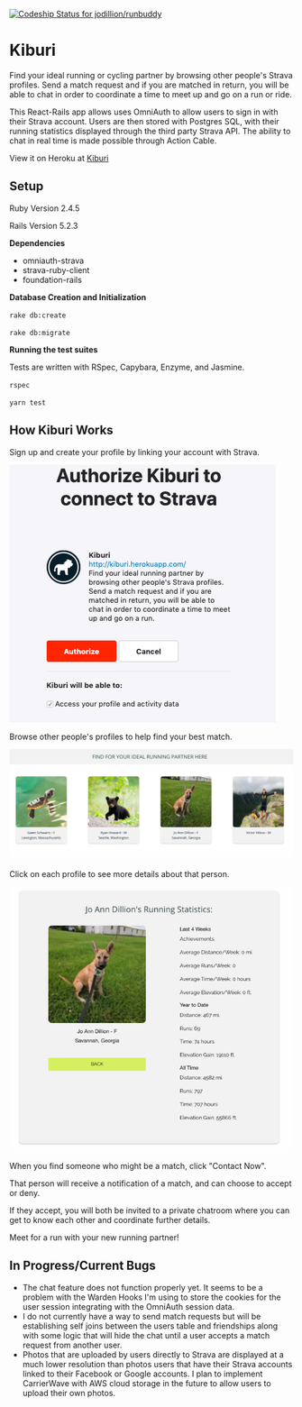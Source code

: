 [![Codeship Status for jodillion/runbuddy](https://app.codeship.com/projects/fade9320-8975-0137-bb91-3e01594af01a/status?branch=master)](https://app.codeship.com/projects/354573)

# Kiburi

Find your ideal running or cycling partner by browsing other people's Strava profiles. Send a match request and if you are matched in return, you will be able to chat in order to coordinate a time to meet up and go on a run or ride.

This React-Rails app allows uses OmniAuth to allow users to sign in with their Strava account.
Users are then stored with Postgres SQL, with their running statistics displayed through the
third party Strava API. The ability to chat in real time is made possible through Action Cable.

View it on Heroku at [Kiburi](www.kiburo.herokuapp.com)

## Setup

Ruby Version 2.4.5

Rails Version 5.2.3

**Dependencies**
* omniauth-strava
* strava-ruby-client
* foundation-rails

**Database Creation and Initialization**


`rake db:create`

`rake db:migrate`

**Running the test suites**


Tests are written with RSpec, Capybara, Enzyme, and Jasmine.

`rspec`

`yarn test`

## How Kiburi Works

Sign up and create your profile by linking your account with Strava.


![sign up](public/images/OmniAuth.png)



Browse other people's profiles to help find your best match.


![browse profiles](public/images/BrowseProfilesMedium.png)



Click on each profile to see more details about that person.


![example profile](public/images/MyProfile.png)



When you find someone who might be a match, click "Contact Now".


That person will receive a notification of a match, and can choose to accept or deny.


If they accept, you will both be invited to a private chatroom where you can get to know each other and coordinate further details.


Meet for a run with your new running partner!

## In Progress/Current Bugs

* The chat feature does not function properly yet. It seems to be a problem with the Warden Hooks I'm using to store the cookies for the user session integrating with the OmniAuth session data.
* I do not currently have a way to send match requests but will be establishing self joins between the users table and friendships along with some logic that will hide the chat until a user accepts a match request from another user.
* Photos that are uploaded by users directly to Strava are displayed at a much lower resolution than photos users that have their Strava accounts linked to their Facebook or Google accounts. I plan to implement CarrierWave with AWS cloud storage in the future to allow users to upload their own photos.

